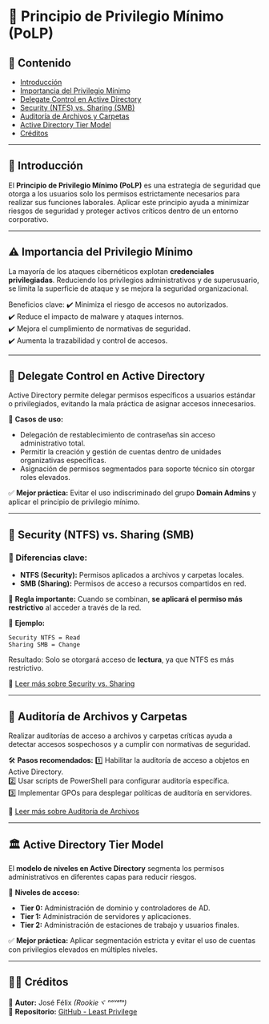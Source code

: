 # 🔐 Principio de Privilegio Mínimo (PoLP)

## 📌 Contenido
- [Introducción](#introducción)
- [Importancia del Privilegio Mínimo](#importancia-del-privilegio-mínimo)
- [Delegate Control en Active Directory](#delegate-control-en-active-directory)
- [Security (NTFS) vs. Sharing (SMB)](#security-ntfs-vs-sharing-smb)
- [Auditoría de Archivos y Carpetas](#auditoría-de-archivos-y-carpetas)
- [Active Directory Tier Model](#active-directory-tier-model)
- [Créditos](#créditos)

---

## 📖 Introducción
El **Principio de Privilegio Mínimo (PoLP)** es una estrategia de seguridad que otorga a los usuarios solo los permisos estrictamente necesarios para realizar sus funciones laborales. Aplicar este principio ayuda a minimizar riesgos de seguridad y proteger activos críticos dentro de un entorno corporativo.

---

## ⚠️ Importancia del Privilegio Mínimo
La mayoría de los ataques cibernéticos explotan **credenciales privilegiadas**. Reduciendo los privilegios administrativos y de superusuario, se limita la superficie de ataque y se mejora la seguridad organizacional.

Beneficios clave:
✔️ Minimiza el riesgo de accesos no autorizados.  
✔️ Reduce el impacto de malware y ataques internos.  
✔️ Mejora el cumplimiento de normativas de seguridad.  
✔️ Aumenta la trazabilidad y control de accesos.  

---

## 🔑 Delegate Control en Active Directory

Active Directory permite delegar permisos específicos a usuarios estándar o privilegiados, evitando la mala práctica de asignar accesos innecesarios.

🎯 **Casos de uso:**
- Delegación de restablecimiento de contraseñas sin acceso administrativo total.
- Permitir la creación y gestión de cuentas dentro de unidades organizativas específicas.
- Asignación de permisos segmentados para soporte técnico sin otorgar roles elevados.

✅ **Mejor práctica:** Evitar el uso indiscriminado del grupo **Domain Admins** y aplicar el principio de privilegio mínimo.

---

## 🔐 Security (NTFS) vs. Sharing (SMB)
### 📜 Diferencias clave:
- **NTFS (Security):** Permisos aplicados a archivos y carpetas locales.
- **SMB (Sharing):** Permisos de acceso a recursos compartidos en red.

📌 **Regla importante:** Cuando se combinan, **se aplicará el permiso más restrictivo** al acceder a través de la red.

🔎 **Ejemplo:**
```
Security NTFS = Read
Sharing SMB = Change
```
Resultado: Solo se otorgará acceso de **lectura**, ya que NTFS es más restrictivo.

📖 [Leer más sobre Security vs. Sharing](./Security_vs_Sharing.md)

---

## 📂 Auditoría de Archivos y Carpetas

Realizar auditorías de acceso a archivos y carpetas críticas ayuda a detectar accesos sospechosos y a cumplir con normativas de seguridad.

🛠️ **Pasos recomendados:**
1️⃣ Habilitar la auditoría de acceso a objetos en Active Directory.  
2️⃣ Usar scripts de PowerShell para configurar auditoría específica.  
3️⃣ Implementar GPOs para desplegar políticas de auditoría en servidores.  

📖 [Leer más sobre Auditoría de Archivos](./File_Audit.md)

---

## 🏛️ Active Directory Tier Model
El **modelo de niveles en Active Directory** segmenta los permisos administrativos en diferentes capas para reducir riesgos.

📌 **Niveles de acceso:**
- **Tier 0:** Administración de dominio y controladores de AD.
- **Tier 1:** Administración de servidores y aplicaciones.
- **Tier 2:** Administración de estaciones de trabajo y usuarios finales.

✅ **Mejor práctica:** Aplicar segmentación estricta y evitar el uso de cuentas con privilegios elevados en múltiples niveles.

---

## 👨‍💻 Créditos
📌 **Autor:** José Félix *(Rookieヾ ⁿᵒᵛᵃᵗᵒ)*  
📌 **Repositorio:** [GitHub - Least Privilege](#)  
